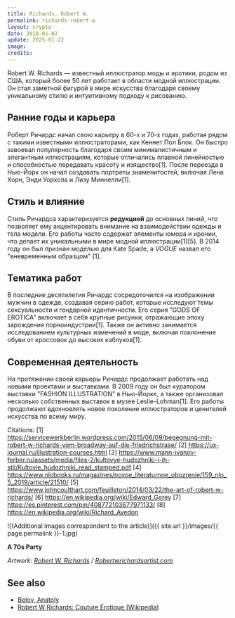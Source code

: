 ```yaml
---
title: Richards, Robert W.
permalink: richards-robert-w
layout: crypto
date: 2018-01-02
update: 2025-01-22
image:
credits:
---
```


Robert W. Richards — известный иллюстратор моды и эротики, родом из США, который более 50 лет работает в области модной иллюстрации. Он стал заметной фигурой в мире искусства благодаря своему уникальному стилю и интуитивному подходу к рисованию.

## Ранние годы и карьера

Роберт Ричардс начал свою карьеру в 60-х и 70-х годах, работая рядом с такими известными иллюстраторами, как Кеннет Пол Блок. Он быстро завоевал популярность благодаря своим минималистичным и элегантным иллюстрациям, которые отличались плавной линейностью и способностью передавать красоту и изящество[1]. После переезда в Нью-Йорк он начал создавать портреты знаменитостей, включая Лена Хорн, Энди Уорхола и Лизу Миннелли[1].

## Стиль и влияние

Стиль Ричардса характеризуется **редукцией** до основных линий, что позволяет ему акцентировать внимание на взаимодействии одежды и тела модели. Его работы часто содержат элементы юмора и иронии, что делает их уникальными в мире модной иллюстрации[1][5]. В 2014 году он был признан моделью для Kate Spade, а *VOGUE* назвал его "вневременным образцом" [1].

## Тематика работ

В последние десятилетия Ричардс сосредоточился на изображении мужчин в одежде, создавая серию работ, которые исследуют темы сексуальности и гендерной идентичности. Его серия "GODS OF EROTICA" включает в себя крупные рисунки, отражающие эпоху зарождения порноиндустрии[1]. Также он активно занимается исследованием культурных изменений в моде, включая поклонение обуви от кроссовок до высоких каблуков[1].

## Современная деятельность

На протяжении своей карьеры Ричардс продолжает работать над новыми проектами и выставками. В 2009 году он был куратором выставки "FASHION ILLUSTRATION" в Нью-Йорке, а также организовал несколько собственных выставок в музее Leslie-Lohman[1]. Его работы продолжают вдохновлять новое поколение иллюстраторов и ценителей искусства по всему миру.

Citations:
[1] https://servicewerkberlin.wordpress.com/2015/06/09/begegnung-mit-robert-w-richards-vom-broadway-auf-die-friedrichstrase/
[2] https://ux-journal.ru/illustration-courses.html
[3] https://www.mann-ivanov-ferber.ru/assets/media/files-2/kultovye-hudozhniki-i-ih-stil/Kultovie_hudozhniki_read_stamped.pdf
[4] https://www.nlobooks.ru/magazines/novoe_literaturnoe_obozrenie/159_nlo_5_2019/article/21510/
[5] https://www.johncoulthart.com/feuilleton/2014/03/22/the-art-of-robert-w-richards/
[6] https://en.wikipedia.org/wiki/Edward_Gorey
[7] https://es.pinterest.com/pin/408772103677971133/
[8] https://en.wikipedia.org/wiki/Richard_Avedon

![(Additional images correspondent to the article)]({{ site.url }}/images/{{ page.permalink }}-1.jpg)

**A 70s Party**

*Artwork: [Robert W. Richards](https://robertwrichardsartist.com/products/a-70s-party-original-artwork) / [Robertwrichardsartist.com](https://robertwrichardsartist.com/products/a-70s-party-original-artwork)*

## See also

+ [Belov, Anatoly](belov-anatoly)
+ [Robert W Richards: Couture Érotique (Wikipedia)](index)
